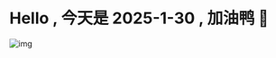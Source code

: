 
# Hello , 今天是 2025-1-30 , 加油鸭 🤭

![img](https://v1.jinrishici.com/all.svg?font-size=18&spacing=4)

